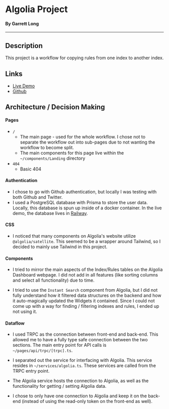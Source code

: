# Algolia Project

#### By Garrett Long

---

## Description

This project is a workflow for copying rules from one index to another index.

## Links

- [Live Demo](https://algolia-project.vercel.app/)
- [Github](https://github.com/getsalty/Algolia-Project)

## Architecture / Decision Making

#### Pages

- `/`
  - The main page - used for the whole workflow. I chose not to separate the workflow out into sub-pages due to not wanting the workflow to become split.
  - The main components for this page live within the `~/components/Landing` directory
- `404`
  - Basic 404

#### Authentication

- I chose to go with Github authentication, but locally I was testing with both Github and Twitter.
- I used a PostgreSQL database with Prisma to store the user data. Locally, this database is spun up inside of a docker container. In the live demo, the database lives in [Railway](https://railway.app/).

#### CSS

- I noticed that many components on Algolia's website utilize `@algolia/satellite`. This seemed to be a wrapper around Tailwind, so I decided to mainly use Tailwind in this project.

#### Components

- I tried to mirror the main aspects of the Index/Rules tables on the Algolia Dashboard webpage. I did not add in all features (like sorting columns and select all functionality) due to time.

- I tried to use the `Instant Search` component from Algolia, but I did not fully understand how it filtered data structures on the backend and how it auto-magically updated the Widgets it contained. Since I could not come up with a way for finding / filtering indexes and rules, I ended up not using it.

#### Dataflow

- I used TRPC as the connection between front-end and back-end. This allowed me to have a fully type safe connection between the two sections. The main entry point for API calls is `~/pages/api/trpc/[trpc].ts`.

- I separated out the service for interfacing with Algolia. This service resides in `~/services/algolia.ts`. These services are called from the TRPC entry point.
- The Algolia service hosts the connection to Algolia, as well as the functionality for getting / setting Algolia data.

- I chose to only have one connection to Algolia and keep it on the back-end (instead of using the read-only token on the front-end as well).
